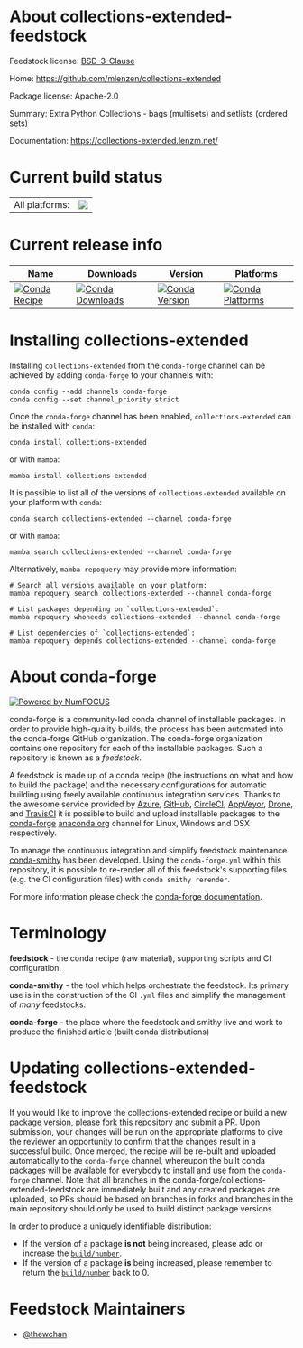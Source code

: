 About collections-extended-feedstock
====================================

Feedstock license: [BSD-3-Clause](https://github.com/conda-forge/collections-extended-feedstock/blob/main/LICENSE.txt)

Home: https://github.com/mlenzen/collections-extended

Package license: Apache-2.0

Summary: Extra Python Collections - bags (multisets) and setlists (ordered sets)

Documentation: https://collections-extended.lenzm.net/

Current build status
====================


<table><tr><td>All platforms:</td>
    <td>
      <a href="https://dev.azure.com/conda-forge/feedstock-builds/_build/latest?definitionId=16088&branchName=main">
        <img src="https://dev.azure.com/conda-forge/feedstock-builds/_apis/build/status/collections-extended-feedstock?branchName=main">
      </a>
    </td>
  </tr>
</table>

Current release info
====================

| Name | Downloads | Version | Platforms |
| --- | --- | --- | --- |
| [![Conda Recipe](https://img.shields.io/badge/recipe-collections--extended-green.svg)](https://anaconda.org/conda-forge/collections-extended) | [![Conda Downloads](https://img.shields.io/conda/dn/conda-forge/collections-extended.svg)](https://anaconda.org/conda-forge/collections-extended) | [![Conda Version](https://img.shields.io/conda/vn/conda-forge/collections-extended.svg)](https://anaconda.org/conda-forge/collections-extended) | [![Conda Platforms](https://img.shields.io/conda/pn/conda-forge/collections-extended.svg)](https://anaconda.org/conda-forge/collections-extended) |

Installing collections-extended
===============================

Installing `collections-extended` from the `conda-forge` channel can be achieved by adding `conda-forge` to your channels with:

```
conda config --add channels conda-forge
conda config --set channel_priority strict
```

Once the `conda-forge` channel has been enabled, `collections-extended` can be installed with `conda`:

```
conda install collections-extended
```

or with `mamba`:

```
mamba install collections-extended
```

It is possible to list all of the versions of `collections-extended` available on your platform with `conda`:

```
conda search collections-extended --channel conda-forge
```

or with `mamba`:

```
mamba search collections-extended --channel conda-forge
```

Alternatively, `mamba repoquery` may provide more information:

```
# Search all versions available on your platform:
mamba repoquery search collections-extended --channel conda-forge

# List packages depending on `collections-extended`:
mamba repoquery whoneeds collections-extended --channel conda-forge

# List dependencies of `collections-extended`:
mamba repoquery depends collections-extended --channel conda-forge
```


About conda-forge
=================

[![Powered by
NumFOCUS](https://img.shields.io/badge/powered%20by-NumFOCUS-orange.svg?style=flat&colorA=E1523D&colorB=007D8A)](https://numfocus.org)

conda-forge is a community-led conda channel of installable packages.
In order to provide high-quality builds, the process has been automated into the
conda-forge GitHub organization. The conda-forge organization contains one repository
for each of the installable packages. Such a repository is known as a *feedstock*.

A feedstock is made up of a conda recipe (the instructions on what and how to build
the package) and the necessary configurations for automatic building using freely
available continuous integration services. Thanks to the awesome service provided by
[Azure](https://azure.microsoft.com/en-us/services/devops/), [GitHub](https://github.com/),
[CircleCI](https://circleci.com/), [AppVeyor](https://www.appveyor.com/),
[Drone](https://cloud.drone.io/welcome), and [TravisCI](https://travis-ci.com/)
it is possible to build and upload installable packages to the
[conda-forge](https://anaconda.org/conda-forge) [anaconda.org](https://anaconda.org/)
channel for Linux, Windows and OSX respectively.

To manage the continuous integration and simplify feedstock maintenance
[conda-smithy](https://github.com/conda-forge/conda-smithy) has been developed.
Using the ``conda-forge.yml`` within this repository, it is possible to re-render all of
this feedstock's supporting files (e.g. the CI configuration files) with ``conda smithy rerender``.

For more information please check the [conda-forge documentation](https://conda-forge.org/docs/).

Terminology
===========

**feedstock** - the conda recipe (raw material), supporting scripts and CI configuration.

**conda-smithy** - the tool which helps orchestrate the feedstock.
                   Its primary use is in the construction of the CI ``.yml`` files
                   and simplify the management of *many* feedstocks.

**conda-forge** - the place where the feedstock and smithy live and work to
                  produce the finished article (built conda distributions)


Updating collections-extended-feedstock
=======================================

If you would like to improve the collections-extended recipe or build a new
package version, please fork this repository and submit a PR. Upon submission,
your changes will be run on the appropriate platforms to give the reviewer an
opportunity to confirm that the changes result in a successful build. Once
merged, the recipe will be re-built and uploaded automatically to the
`conda-forge` channel, whereupon the built conda packages will be available for
everybody to install and use from the `conda-forge` channel.
Note that all branches in the conda-forge/collections-extended-feedstock are
immediately built and any created packages are uploaded, so PRs should be based
on branches in forks and branches in the main repository should only be used to
build distinct package versions.

In order to produce a uniquely identifiable distribution:
 * If the version of a package **is not** being increased, please add or increase
   the [``build/number``](https://docs.conda.io/projects/conda-build/en/latest/resources/define-metadata.html#build-number-and-string).
 * If the version of a package **is** being increased, please remember to return
   the [``build/number``](https://docs.conda.io/projects/conda-build/en/latest/resources/define-metadata.html#build-number-and-string)
   back to 0.

Feedstock Maintainers
=====================

* [@thewchan](https://github.com/thewchan/)


